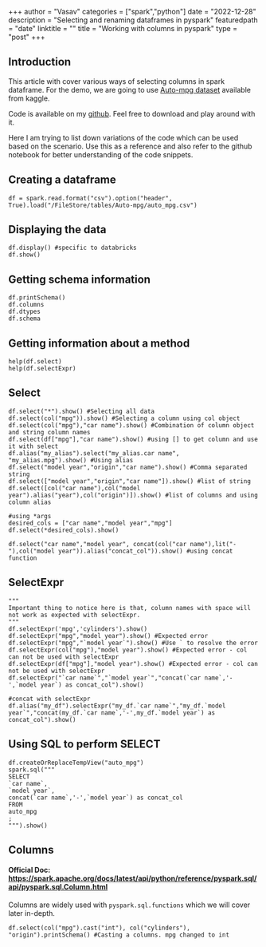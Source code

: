 +++
author = "Vasav"
categories = ["spark","python"]
date = "2022-12-28"
description = "Selecting and renaming dataframes in pyspark"
featuredpath = "date"
linktitle = ""
title = "Working with columns in pyspark"
type = "post"
+++

## Introduction
This article with cover various ways of selecting columns in spark dataframe. For the demo, we are going to use [Auto-mpg dataset](https://www.kaggle.com/datasets/uciml/autompg-dataset?resource=download) available from kaggle.

Code is available on my [github](https://github.com/vanandjiwala/pyspark-examples/blob/main/select-example-pyspark.ipynb). Feel free to download and play around with it.

Here I am trying to list down variations of the code which can be used based on the scenario. Use this as a reference and also refer to the github notebook for better understanding of the code snippets. 

## Creating a dataframe

```
df = spark.read.format("csv").option("header", True).load("/FileStore/tables/Auto-mpg/auto_mpg.csv")
```

## Displaying the data

```
df.display() #specific to databricks
df.show()
```

## Getting schema information

```
df.printSchema()
df.columns
df.dtypes
df.schema
```

## Getting information about a method

```
help(df.select)
help(df.selectExpr)
```

## Select

```
df.select("*").show() #Selecting all data
df.select(col("mpg")).show() #Selecting a column using col object
df.select(col("mpg"),"car name").show() #Combination of column object and string column names
df.select(df["mpg"],"car name").show() #using [] to get column and use it with select
df.alias("my_alias").select("my_alias.car name", "my_alias.mpg").show() #Using alias
df.select("model year","origin","car name").show() #Comma separated string
df.select(["model year","origin","car name"]).show() #list of string
df.select([col("car name"),col("model year").alias("year"),col("origin")]).show() #list of columns and using column alias

#using *args
desired_cols = ["car name","model year","mpg"] 
df.select(*desired_cols).show()

df.select("car name","model year", concat(col("car name"),lit("-"),col("model year")).alias("concat_col")).show() #using concat function

```

## SelectExpr

```
"""
Important thing to notice here is that, column names with space will not work as expected with selectExpr. 
"""
df.selectExpr('mpg','cylinders').show()
df.selectExpr("mpg","model year").show() #Expected error
df.selectExpr("mpg","`model year`").show() #Use ` to resolve the error
df.selectExpr(col("mpg"),"model year").show() #Expected error - col can not be used with selectExpr
df.selectExpr(df["mpg"],"model year").show() #Expected error - col can not be used with selectExpr
df.selectExpr("`car name`","`model year`","concat(`car name`,'-',`model year`) as concat_col").show()

#concat with selectExpr
df.alias("my_df").selectExpr("my_df.`car name`","my_df.`model year`","concat(my_df.`car name`,'-',my_df.`model year`) as concat_col").show()
```

## Using SQL to perform SELECT

```
df.createOrReplaceTempView("auto_mpg")
spark.sql("""
SELECT
`car name`, 
`model year`,
concat(`car name`,'-',`model year`) as concat_col
FROM
auto_mpg
;
""").show()
```

## Columns

#### Official Doc: https://spark.apache.org/docs/latest/api/python/reference/pyspark.sql/api/pyspark.sql.Column.html

Columns are widely used with ```pyspark.sql.functions``` which we will cover later in-depth. 

```
df.select(col("mpg").cast("int"), col("cylinders"), "origin").printSchema() #Casting a columns. mpg changed to int
```